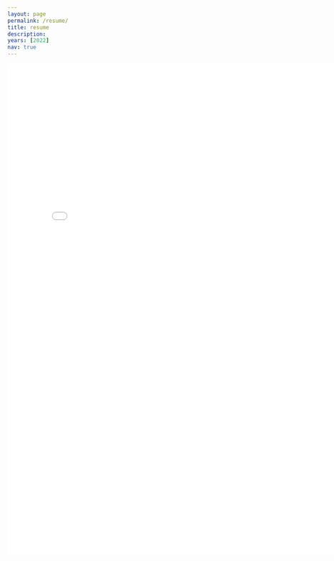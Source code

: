 ```yaml
---
layout: page
permalink: /resume/
title: resume
description:
years: [2022]
nav: true
---
```

<!-- _pages/resume.md -->
<div class="resume">
<html>
  <head>
    <title>Title of the document</title>
  </head>
  <body>
    <embed src="../assets/pdf/Sehyun Cho resume 3.pdf" width="800px" height="1100px" />
  </body>
</html>
</div>
